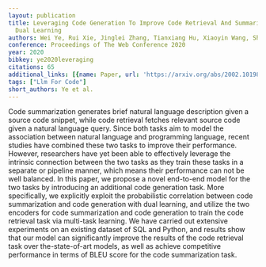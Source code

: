 ```yaml
---
layout: publication
title: Leveraging Code Generation To Improve Code Retrieval And Summarization Via
  Dual Learning
authors: Wei Ye, Rui Xie, Jinglei Zhang, Tianxiang Hu, Xiaoyin Wang, Shikun Zhang
conference: Proceedings of The Web Conference 2020
year: 2020
bibkey: ye2020leveraging
citations: 65
additional_links: [{name: Paper, url: 'https://arxiv.org/abs/2002.10198'}]
tags: ["Llm For Code"]
short_authors: Ye et al.
---
```

Code summarization generates brief natural language description given a
source code snippet, while code retrieval fetches relevant source code given a
natural language query. Since both tasks aim to model the association between
natural language and programming language, recent studies have combined these
two tasks to improve their performance. However, researchers have yet been able
to effectively leverage the intrinsic connection between the two tasks as they
train these tasks in a separate or pipeline manner, which means their
performance can not be well balanced. In this paper, we propose a novel
end-to-end model for the two tasks by introducing an additional code generation
task. More specifically, we explicitly exploit the probabilistic correlation
between code summarization and code generation with dual learning, and utilize
the two encoders for code summarization and code generation to train the code
retrieval task via multi-task learning. We have carried out extensive
experiments on an existing dataset of SQL and Python, and results show that our
model can significantly improve the results of the code retrieval task over
the-state-of-art models, as well as achieve competitive performance in terms of
BLEU score for the code summarization task.